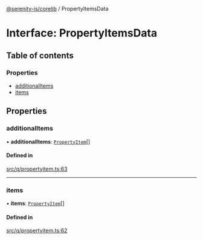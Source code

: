 [@serenity-is/corelib](../README.md) / PropertyItemsData

# Interface: PropertyItemsData

## Table of contents

### Properties

- [additionalItems](PropertyItemsData.md#additionalitems)
- [items](PropertyItemsData.md#items)

## Properties

### additionalItems

• **additionalItems**: [`PropertyItem`](PropertyItem.md)[]

#### Defined in

[src/q/propertyitem.ts:63](https://github.com/serenity-is/serenity/blob/master/packages/corelib/src/q/propertyitem.ts#L63)

___

### items

• **items**: [`PropertyItem`](PropertyItem.md)[]

#### Defined in

[src/q/propertyitem.ts:62](https://github.com/serenity-is/serenity/blob/master/packages/corelib/src/q/propertyitem.ts#L62)
